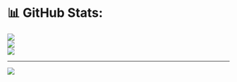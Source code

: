 # 📊 GitHub Stats:
![](https://github-readme-stats.vercel.app/api?username=omkaaaar&theme=shadow_blue&hide_border=false&include_all_commits=false&count_private=false)<br/>
![](https://nirzak-streak-stats.vercel.app/?user=omkaaaar&theme=shadow_blue&hide_border=false)<br/>
![](https://github-readme-stats.vercel.app/api/top-langs/?username=omkaaaar&theme=shadow_blue&hide_border=false&include_all_commits=false&count_private=false&layout=compact)

---
[![](https://visitcount.itsvg.in/api?id=omkaaaar&icon=0&color=0)](https://visitcount.itsvg.in)

<!-- Proudly created with GPRM ( https://gprm.itsvg.in ) -->
